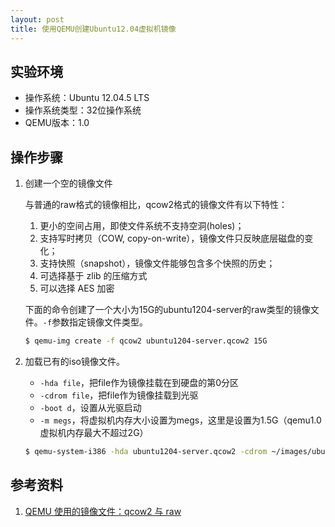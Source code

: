 ```yaml
---
layout: post
title: 使用QEMU创建Ubuntu12.04虚拟机镜像
---
```


## 实验环境

* 操作系统：Ubuntu 12.04.5 LTS
* 操作系统类型：32位操作系统
* QEMU版本：1.0

## 操作步骤

1. 创建一个空的镜像文件

    与普通的raw格式的镜像相比，qcow2格式的镜像文件有以下特性：
    1. 更小的空间占用，即使文件系统不支持空洞(holes)；
    2. 支持写时拷贝（COW, copy-on-write），镜像文件只反映底层磁盘的变化；
    3. 支持快照（snapshot），镜像文件能够包含多个快照的历史；
    4. 可选择基于 zlib 的压缩方式
    5. 可以选择 AES 加密

    下面的命令创建了一个大小为15G的ubuntu1204-server的raw类型的镜像文件。`-f`参数指定镜像文件类型。

    ```bash
    $ qemu-img create -f qcow2 ubuntu1204-server.qcow2 15G
    ```

2. 加载已有的iso镜像文件。

    * `-hda file`，把file作为镜像挂载在到硬盘的第0分区
    * `-cdrom file`，把file作为镜像挂载到光驱
    * `-boot d`，设置从光驱启动
    * `-m megs`，将虚拟机内存大小设置为megs，这里是设置为1.5G（qemu1.0虚拟机内存最大不超过2G）

    ```bash
    $ qemu-system-i386 -hda ubuntu1204-server.qcow2 -cdrom ~/images/ubuntu-12.04.5-server-i386.iso -boot d -m 1536
    ```

## 参考资料

1. [QEMU 使用的镜像文件：qcow2 与 raw](http://www.ibm.com/developerworks/cn/linux/1409_qiaoly_qemuimgages/index.html)

